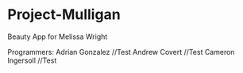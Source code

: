 # Project-Mulligan
Beauty App for Melissa Wright

Programmers:
Adrian Gonzalez //Test
Andrew Covert //Test
Cameron Ingersoll //Test